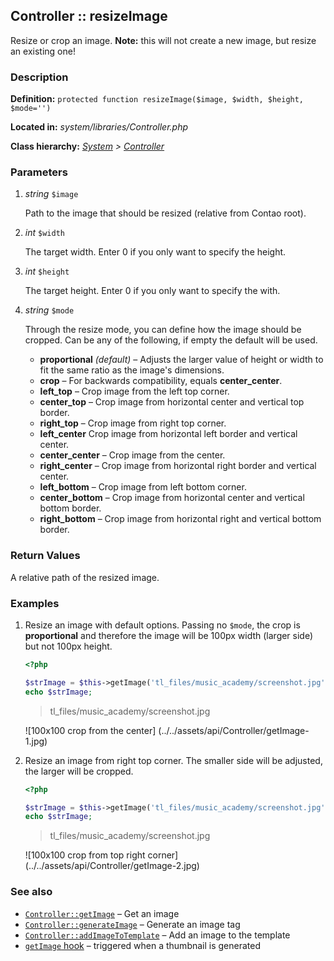 
Controller :: resizeImage
----------------------

Resize or crop an image. **Note:** this will not create a new image, but resize an existing one!

### Description ###

**Definition:** `protected function resizeImage($image, $width, $height, $mode='')`

**Located in:** *system/libraries/Controller.php*

**Class hierarchy:** *[System](../System.md) > [Controller](../Controller.md)*


### Parameters ###

1. *string* `$image`

	Path to the image that should be resized (relative from Contao root).

2. *int* `$width`

	The target width. Enter 0 if you only want to specify the height.

3. *int* `$height`

	The target height. Enter 0 if you only want to specify the with.

4. *string* `$mode`

	Through the resize mode, you can define how the image should be cropped. Can be any of the following, if empty the default will be used.
	- **proportional** *(default)* – 
		Adjusts the larger value of height or width to fit the same ratio as the image's dimensions.
	- **crop** – 
		 For backwards compatibility, equals **center_center**.
	- **left_top** – 
		Crop image from the left top corner.
	- **center_top** – 
		Crop image from horizontal center and vertical top border.
	- **right_top** – 
		Crop image from right top corner.
	- **left_center**
		Crop image from horizontal left border and vertical center.
	- **center_center** – 
		Crop image from the center.
	- **right_center** – 
		Crop image from horizontal right border and vertical center.
	- **left_bottom** – 
		Crop image from left bottom corner.
	- **center_bottom** – 
		Crop image from horizontal center and vertical bottom border.
	- **right_bottom** – 
		Crop image from horizontal right and vertical bottom border.


### Return Values ###

A relative path of the resized image.


### Examples ###

1. Resize an image with default options. Passing no `$mode`, the crop is **proportional** and therefore the image will be 100px width (larger side) but not 100px height.

	```php
	<?php

	$strImage = $this->getImage('tl_files/music_academy/screenshot.jpg', 100, 100);
	echo $strImage;
	```
	> tl_files/music_academy/screenshot.jpg

	![100x100 crop from the center]
	(../../assets/api/Controller/getImage-1.jpg)

2. Resize an image from right top corner. The smaller side will be adjusted, the larger will be cropped.

	```php
	<?php

	$strImage = $this->getImage('tl_files/music_academy/screenshot.jpg', 100, 100, 'right_top');
	echo $strImage;
	```
	> tl_files/music_academy/screenshot.jpg

	![100x100 crop from top right corner]
	(../../assets/api/Controller/getImage-2.jpg)

### See also ###

- [`Controller::getImage`](getImage.md) – Get an image
- [`Controller::generateImage`](generateImage.md) – Generate an image tag
- [`Controller::addImageToTemplate`](addImageToTemplate.md) – Add an image to the template
- [`getImage` hook](../../hooks/getImage.md) – triggered when a thumbnail is generated
